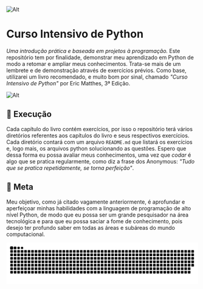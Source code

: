 ![Alt](https://1.bp.blogspot.com/-bFzJDBK9pMA/Xpq8cYNJbcI/AAAAAAAAAcA/QRCEZZkKlB8Q4HcO2XkWUXeJs4zHRDLnACLcBGAsYHQ/s1600/%25D8%25A8%25D8%25A7%25D9%258A%25D8%25AB%25D9%2588%25D9%2586%2B2.png "Banner Python")

# Curso Intensivo de Python

*Uma introdução prática e baseada em projetos à programação.* Este repositório tem por finalidade, demonstrar meu aprendizado em Python de modo a retomar e ampliar meus conhecimentos. Trata-se mais de um lembrete e de demonstração através de exercícios prévios. Como base, utilizarei um livro recomendado, e muito bom por sinal, chamado *"Curso Intensivo de Python"* por Eric Matthes, 3ª Edição. 

![Alt](https://m.media-amazon.com/images/I/71wHhSYlPuL._SY250_.jpg) 

[comment]: ![Alt](https://th.bing.com/th/id/OIP.oQU4PF4XQZH8ytH7zCvrsAHaLk?pid=ImgDet&w=191&h=298&c=7)

## :triangular_flag_on_post: Execução

Cada capítulo do livro contém exercícios, por isso o repositório terá vários diretórios referentes aos capítulos do livro e seus respectivos exercícios. Cada diretório contará com um arquivo `README.md` que listará os exercícios e, logo mais, os arquivos python solucionando as questões. Espero que dessa forma eu possa avaliar meus conhecimentos, uma vez que *codar* é algo que se pratica regularmente, como diz a frase dos Anonymous: *"Tudo que se pratica repetidamente, se torna perfeição"*. 

## :dart: Meta

Meu objetivo, como já citado vagamente anteriormente, é aprofundar e aperfeiçoar minhas habilidades com a linguagem de programação de alto nível Python, de modo que eu possa ser um grande pesquisador na área tecnológica e para que eu possa saciar a fome de conhecimento, pois desejo ter profundo saber em todas as áreas e subáreas do mundo computacional. 

![Snake animation of GitHub contribution stats](https://raw.githubusercontent.com/ThaTiemsz/ThaTiemsz/output/snake.svg)
